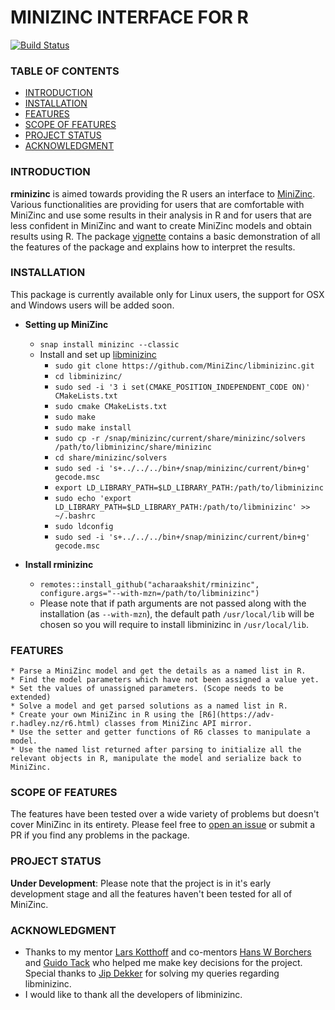 # MINIZINC INTERFACE FOR R

[![Build Status](https://travis-ci.org/acharaakshit/RMiniZinc.svg?branch=master)](https://travis-ci.org/acharaakshit/RMiniZinc)

### TABLE OF CONTENTS

* [INTRODUCTION](#INTRODUCTION)
* [INSTALLATION](#INSTALLATION)
* [FEATURES](#FEATURES)
* [SCOPE OF FEATURES](#SCOPE-OF-FEATURES)
* [PROJECT STATUS](#PROJECT-STATUS)
* [ACKNOWLEDGMENT](#ACKNOWLEDGMENT)

### INTRODUCTION

**rminizinc** is aimed towards providing the R users an interface to [MiniZinc](https://www.minizinc.org/). Various functionalities are providing for users that are comfortable with MiniZinc and use some results in their analysis in R and for users that are less confident in MiniZinc and want to create MiniZinc models and obtain results using R. The package [vignette](https://github.com/acharaakshit/RMiniZinc/blob/master/vignettes/R_MiniZinc.Rmd) contains a basic demonstration of all the features of the package and explains how to interpret the results.

### INSTALLATION

This package is currently available only for Linux users, the support for OSX and Windows users will be added soon.   

* **Setting up MiniZinc**
  * `snap install minizinc --classic`
  * Install and set up [libminizinc]((https://github.com/MiniZinc/libminizinc.git))
    * `sudo git clone https://github.com/MiniZinc/libminizinc.git`
    * `cd libminizinc/`  
    * `sudo sed -i '3 i set(CMAKE_POSITION_INDEPENDENT_CODE ON)' CMakeLists.txt`
    * `sudo cmake CMakeLists.txt`
    * `sudo make`
    * `sudo make install`
    * `sudo cp -r /snap/minizinc/current/share/minizinc/solvers  /path/to/libminizinc/share/minizinc`
    * `cd share/minizinc/solvers`
    * `sudo sed -i 's+../../../bin+/snap/minizinc/current/bin+g' gecode.msc`
    * `export LD_LIBRARY_PATH=$LD_LIBRARY_PATH:/path/to/libminizinc`
    * `sudo echo 'export LD_LIBRARY_PATH=$LD_LIBRARY_PATH:/path/to/libminizinc' >> ~/.bashrc`
    * `sudo ldconfig`
    * `sudo sed -i 's+../../../bin+/snap/minizinc/current/bin+g' gecode.msc`

* **Install rminizinc**
  * `remotes::install_github("acharaakshit/rminizinc", configure.args="--with-mzn=/path/to/libminizinc")`  
  * Please note that if path arguments are not passed along with the installation (as `--with-mzn`), the default path `/usr/local/lib` will be chosen so you will require to install libminizinc in `/usr/local/lib`.

### FEATURES

    * Parse a MiniZinc model and get the details as a named list in R.
    * Find the model parameters which have not been assigned a value yet.
    * Set the values of unassigned parameters. (Scope needs to be extended)
    * Solve a model and get parsed solutions as a named list in R.
    * Create your own MiniZinc in R using the [R6](https://adv-r.hadley.nz/r6.html) classes from MiniZinc API mirror.
    * Use the setter and getter functions of R6 classes to manipulate a model.
    * Use the named list returned after parsing to initialize all the relevant objects in R, manipulate the model and serialize back to MiniZinc.

### SCOPE OF FEATURES

The features have been tested over a wide variety of problems but doesn't cover MiniZinc in its entirety. Please feel free to [open an issue](https://docs.github.com/en/enterprise/2.15/user/articles/creating-an-issue) or submit a PR if you find any problems in the package.

### PROJECT STATUS

**Under Development**: Please note that the project is in it's early development stage and all the features haven't been tested for all of MiniZinc.

### ACKNOWLEDGMENT
  * Thanks to my mentor [Lars Kotthoff](https://github.com/larskotthoff) and co-mentors [Hans W Borchers](https://github.com/hwborchers) and [Guido Tack](https://github.com/guidotack) who helped me make key decisions for the project. Special thanks to [Jip Dekker](https://github.com/Dekker1) for solving my queries regarding libminizinc.
  * I would like to thank all the developers of libminizinc.
